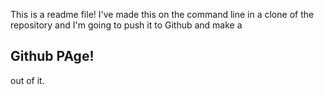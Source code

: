 This is a readme file! I've made this on the command line in a clone of the repository and I'm going to push it to Github and make a 

## Github PAge!

out of it.

